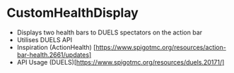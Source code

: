 # CustomHealthDisplay

- Displays two health bars to DUELS spectators on the action bar
- Utilises DUELS API
- Inspiration (ActionHealth) [https://www.spigotmc.org/resources/action-bar-health.2661/updates]
- API Usage (DUELS)[https://www.spigotmc.org/resources/duels.20171/]